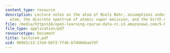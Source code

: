 ```yaml
---
content_type: resource
description: Lecture notes on the atom of Niels Bohr, assumptions underlying the Bohr
  atom, the discrete spectrum of atomic vapor emission, and the birth of modern spectroscopy.
file: /media/https%3A/open-learning-course-data-rc.s3.amazonaws.com/5-61-physical-chemistry-fall-2007/909d1c1317e8b6f2ff4bb7d40deae7df_lecture4.pdf
file_type: application/pdf
resourcetype: Document
title: lecture4.pdf
uid: 909d1c13-17e8-b6f2-ff4b-b7d40deae7df
---
```

